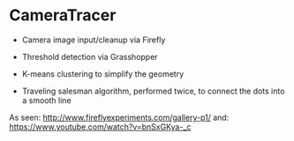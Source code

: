 # CameraTracer

- Camera image input/cleanup via Firefly

- Threshold detection via Grasshopper

- K-means clustering to simplify the geometry

- Traveling salesman algorithm, performed twice, to connect the dots into a smooth line

As seen: http://www.fireflyexperiments.com/gallery-p1/
and:
https://www.youtube.com/watch?v=bnSxGKya-_c
